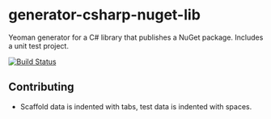 # generator-csharp-nuget-lib
Yeoman generator for a C# library that publishes a NuGet package. Includes a unit test project.

[![Build Status](https://travis-ci.org/ngeor/generator-csharp-nuget-lib.svg?branch=master)](https://travis-ci.org/ngeor/generator-csharp-nuget-lib)

## Contributing

- Scaffold data is indented with tabs, test data is indented with spaces.
